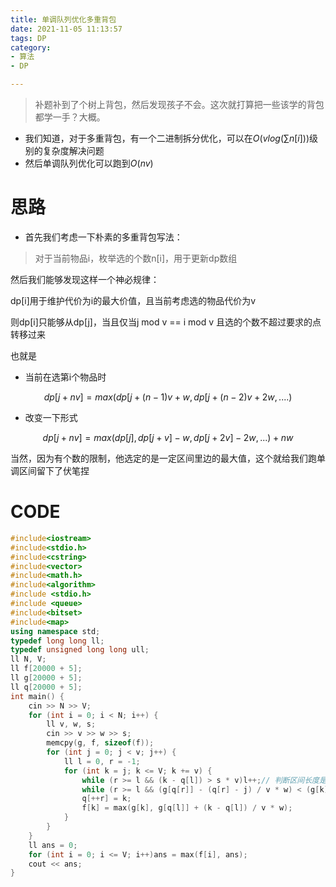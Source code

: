 ```yaml
---
title: 单调队列优化多重背包
date: 2021-11-05 11:13:57
tags: DP
category: 
- 算法
- DP

---
```




> 补题补到了个树上背包，然后发现孩子不会。这次就打算把一些该学的背包都学一手？大概。
- 我们知道，对于多重背包，有一个二进制拆分优化，可以在$O(vlog(\sum{n[i]}))$级别的复杂度解决问题
- 然后单调队列优化可以跑到$O(nv)$

<!---more--->

# 思路

- 首先我们考虑一下朴素的多重背包写法：

> 对于当前物品i，枚举选的个数n[i]，用于更新dp数组

然后我们能够发现这样一个神必规律：

dp[i]用于维护代价为i的最大价值，且当前考虑选的物品代价为v

则dp[i]只能够从dp[j]，当且仅当j mod v == i mod v 且选的个数不超过要求的点转移过来

也就是

- 当前在选第i个物品时


$$
dp[j+nv]=max(dp[j+(n-1)v+w,dp[j+(n-2)v+2w,....)
$$

- 改变一下形式

$$
dp[j+nv]=max(dp[j],dp[j+v]-w,dp[j+2v]-2w,...)+nw
$$



当然，因为有个数的限制，他选定的是一定区间里边的最大值，这个就给我们跑单调区间留下了伏笔捏

# CODE

```c++
#include<iostream>
#include<stdio.h>
#include<cstring>
#include<vector>
#include<math.h>
#include<algorithm>
#include <stdio.h>
#include <queue>
#include<bitset>
#include<map>
using namespace std;
typedef long long ll;
typedef unsigned long long ull;
ll N, V;
ll f[20000 + 5];
ll g[20000 + 5];
ll q[20000 + 5];
int main() {
	cin >> N >> V;
	for (int i = 0; i < N; i++) {
		ll v, w, s;
		cin >> v >> w >> s;
		memcpy(g, f, sizeof(f));
		for (int j = 0; j < v; j++) {
			ll l = 0, r = -1;
			for (int k = j; k <= V; k += v) {
				while (r >= l && (k - q[l]) > s * v)l++;// 判断区间长度是否超过
				while (r >= l && (g[q[r]] - (q[r] - j) / v * w) < (g[k] - (k - j) / v * w))r--;
				q[++r] = k;
				f[k] = max(g[k], g[q[l]] + (k - q[l]) / v * w);
			}
		}
	}
	ll ans = 0;
	for (int i = 0; i <= V; i++)ans = max(f[i], ans);
	cout << ans;
}
```

